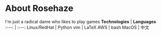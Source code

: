 # About Rosehaze
I'm just a radical dame who likes to play games
**Technologies** | **Languages**
:---: | :---:
Linux/RedHat | Python
vim | LaTeX
AWS | bash
MacOS | 中文

